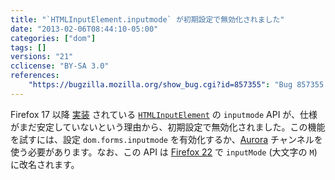 ```yaml
---
title: "`HTMLInputElement.inputmode` が初期設定で無効化されました"
date: "2013-02-06T08:44:10-05:00"
categories: ["dom"]
tags: []
versions: "21"
cclicense: "BY-SA 3.0"
references:
    "https://bugzilla.mozilla.org/show_bug.cgi?id=857355": "Bug 857355 – Hide HTMLInputElement\'s inputMode API behind a pref and only turn it on for Aurora/Nightly"
---
```

Firefox 17 以降 [実装](https://bugzilla.mozilla.org/show_bug.cgi?id=746142) されている [`HTMLInputElement`](https://developer.mozilla.org/ja/docs/Web/API/HTMLInputElement) の `inputmode` API が、仕様がまだ安定していないという理由から、初期設定で無効化されました。この機能を試すには、設定 `dom.forms.inputmode` を有効化するか、[Aurora](http://www.mozilla.org/en-US/firefox/aurora/) チャンネルを使う必要があります。なお、この API は [Firefox 22](http://www.fxsitecompat.com/ja/versions/22/) で `inputMode` (大文字の `M`) に改名されます。
